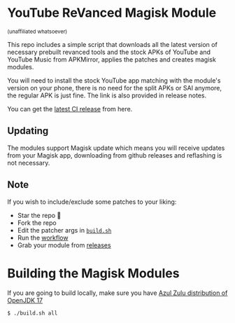 # YouTube ReVanced Magisk Module

<sub>(unaffiliated whatsoever)<sub>

This repo includes a simple script that downloads all the latest version of necessary prebuilt revanced tools and the stock APKs of YouTube and YouTube Music from APKMirror, applies the patches and creates magisk modules.

You will need to install the stock YouTube app matching with the module's version on your phone, there is no need for the split APKs or SAI anymore, the regular APK is just fine. The link is also provided in release notes.

You can get the [latest CI release](https://github.com/j-hc/revanced-magisk-module/releases) from here.

## Updating
The modules support Magisk update which means you will receive updates from your Magisk app, downloading from github releases and reflashing is not necessary.

## Note
If you wish to include/exclude some patches to your liking:
 * Star the repo :eyes:
 * Fork the repo
 * Edit the patcher args in [`build.sh`](./build.sh)
 * Run the [workflow](../../actions/workflows/build.yml)
 * Grab your module from [releases](../../releases)

# Building the Magisk Modules
If you are going to build locally, make sure you have [Azul Zulu distribution of OpenJDK 17](https://www.azul.com/downloads/?version=java-17-lts&os=linux&architecture=x86-64-bit&package=jdk)

```console
$ ./build.sh all
```
